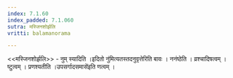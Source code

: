 ```yaml
---
index: 7.1.60
index_padded: 7.1.060
sutra: मस्जिनशोर्झलि
vritti: balamanorama

---
```

<<मस्जिनशोर्झलि>> - नुम् स्यादिति ।इदितो नु॑मित्यतस्तदनुवृत्तेरिति बावः । ननंष्ठेति । व्रश्चादिषत्वम् । ष्टुत्वम् । प्रणश्यतीति ।उपसर्गादसमासे॑इति णत्वम् ।